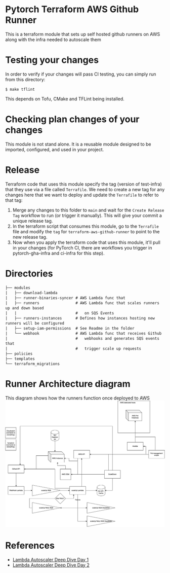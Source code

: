 # Pytorch Terraform AWS Github Runner

This is a terraform module that sets up self hosted github runners on AWS along with the infra needed to autoscale them

# Testing your changes
In order to verify if your changes will pass CI testing, you can simply run from this directory:

```
$ make tflint
```

This depends on Tofu, CMake and TFLint being installed.

# Checking plan changes of your changes
This module is not stand alone. It is a reusable module designed to be imported, configured, and used in your project.

# Release
Terraform code that uses this module specify the tag (version of test-infra) that they use via a file called `Terrafile`.  We need to create a new tag for any changes here that we want to deploy and update the `Terrafile` to refer to that tag:

1. Merge any changes to this folder to `main` and wait for the `Create Release Tag` workflow to run (or trigger it manually). This will give your commit a unique release tag.
1. In the terraform script that consumes this module, go to the `Terrafile` file and modify the `tag` for `terraform-aws-github-runner` to point to the new release tag.
1. Now when you apply the terraform code that uses this module, it'll pull in your changes (for PyTorch CI, there are workflows you trigger in pytorch-gha-infra and ci-infra for this step).

# Directories

```
├── modules
|   ├── download-lambda
|   ├── runner-binaries-syncer # AWS Lambda func that
|   ├── runners                # AWS Lambda func that scales runners up and down based
|   |                          #   on SQS Events
|   ├── runners-instances      # Defines how instances hosting new runners will be configured
|   ├── setup-iam-permissions  # See Readme in the folder
|   └── webhook                # AWS Lambda func that receives Github
|                              #   webhooks and generates SQS events that
|                              #   trigger scale up requests
├── policies
├── templates
└── terraform_migrations

```

# Runner Architecture diagram
This diagram shows how the runners function once deployed to AWS
![High level runner architecture diagram](architecture-diagram.png)


# References

* [Lambda Autoscaler Deep Dive Day 1](https://zoom.us/rec/share/Xob0_IiyV9u4t47Ljc-g0jNXXmmIpDdf7b9srIsPClsQOHw32FETX9TIB_2u25Or.AmVCbPNuelq7-1Lz)
* [Lambda Autoscaler Deep Dive Day 2](https://zoom.us/rec/share/LuNSyI6E3FzT4Dl9jI15QFDyxK7RSmpFU0AFAo9Bh4BWgli5PVoDYG_qYmsJjiN7.m96Y4zEunU8IWgUk)
